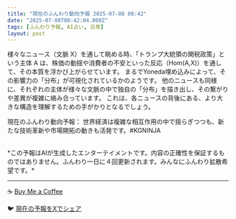 ```yaml
---
title: "現在のふんわり動向予報 2025-07-08 08:42"
date: "2025-07-08T08:42:04.000Z"
tags: [ふんわり予報, AI占い, 日常]
layout: post
---
```


様々なニュース（文脈 X）を通して眺める時、「トランプ大統領の関税政策」という主体 A は、株価の動揺や消費者の不安といった反応（Hom(A,X)）を通して、その本質を浮かび上がらせています。  まるでYoneda埋め込みによって、その影響力の「分布」が可視化されているかのようです。  他のニュースも同様に、それぞれの主体が様々な文脈の中で独自の「分布」を描き出し、その繋がりや差異が複雑に絡み合っています。  これは、各ニュースの背後にある、より大きな構造を理解するための手がかりとなるでしょう。

現在のふんわり動向予報：
世界経済は複雑な相互作用の中で揺らぎつつも、新たな技術革新や市場開拓の動きも活発です。#KGNINJA

<br>
*この予報はAIが生成したエンターテイメントです。内容の正確性を保証するものではありません。ふんわり一日に４回更新されます。みんなにふんわり拡散希望です。*

---
☕️ [Buy Me a Coffee](https://www.buymeacoffee.com/kgninja)

🐦 [現在の予報をXでシェア](https://twitter.com/intent/tweet?text=%E7%8F%BE%E5%9C%A8%E3%81%AE%E3%81%B5%E3%82%93%E3%82%8F%E3%82%8A%E4%BA%88%E5%A0%B1%3A%20%E3%80%8C%E6%A7%98%E3%80%85%E3%81%AA%E3%83%8B%E3%83%A5%E3%83%BC%E3%82%B9%EF%BC%88%E6%96%87%E8%84%88%20X%EF%BC%89%E3%82%92%E9%80%9A%E3%81%97%E3%81%A6%E7%9C%BA%E3%82%81%E3%82%8B%E6%99%82%E3%80%81%E3%80%8C%E3%83%88%E3%83%A9%E3%83%B3%E3%83%97%E5%A4%A7%E7%B5%B1%E9%A0%98%E3%81%AE%E9%96%A2%E7%A8%8E%E6%94%BF%E7%AD%96%E3%80%8D%E3%81%A8%E3%81%84%E3%81%86%E4%B8%BB%E4%BD%93%20A%20%E3%81%AF%E3%80%81%E6%A0%AA%E4%BE%A1%E3%81%AE%E5%8B%95%E6%8F%BA%E3%82%84%E6%B6%88%E8%B2%BB%E8%80%85%E3%81%AE%E4%B8%8D%E5%AE%89%E3%81%A8%E3%81%84%E3%81%A3%E3%81%9F%E5%8F%8D%E5%BF%9C%EF%BC%88Hom(A%2CX)%EF%BC%89%E3%82%92%E9%80%9A%E3%81%97%E3%81%A6%E3%80%81%E3%81%9D%E3%81%AE%E6%9C%AC%E8%B3%AA%E3%82%92%E6%B5%AE%E3%81%8B%E3%81%B3%E4%B8%8A%E3%81%8C%E3%82%89%E3%81%9B%E3%81%A6%E3%81%84%E3%81%BE%E3%81%99%E3%80%82%E3%80%8D%23KGNINJA%20%E7%B6%9A%E3%81%8D%E3%81%AF%E3%83%96%E3%83%AD%E3%82%B0%E3%81%A7%EF%BC%81%F0%9F%91%87&url=https%3A%2F%2Fkg-ninja.github.io%2FFunwariyoso%2F)
